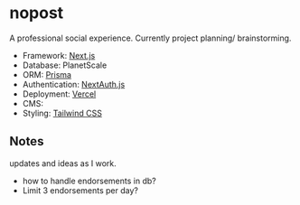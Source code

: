 # nopost
A professional social experience. Currently project planning/ brainstorming.

- Framework: [Next.js](https://nextjs.org)
- Database: PlanetScale
- ORM: [Prisma](https://prisma.io)
- Authentication: [NextAuth.js](https://next-auth.js.org)
- Deployment: [Vercel](https://create.t3.gg/en/deployment/vercel)
- CMS: 
- Styling: [Tailwind CSS](https://tailwindcss.com)

## Notes
updates and ideas as I work.

- how to handle endorsements in db?
- Limit 3 endorsements per day?